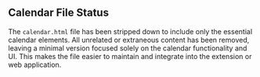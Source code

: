 ## Calendar File Status

The `calendar.html` file has been stripped down to include only the essential calendar elements. All unrelated or extraneous content has been removed, leaving a minimal version focused solely on the calendar functionality and UI. This makes the file easier to maintain and integrate into the extension or web application.

